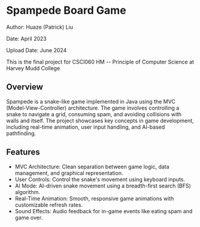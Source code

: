 # Spampede Board Game
Author: Huaze (Patrick) Liu

Date: April 2023

Upload Date: June 2024

This is the final project for CSCI060 HM -- Principle of Computer Science at Harvey Mudd College

## Overview
Spampede is a snake-like game implemented in Java using the MVC (Model-View-Controller) architecture. The game involves controlling a snake to navigate a grid, consuming spam, and avoiding collisions with walls and itself. The project showcases key concepts in game development, including real-time animation, user input handling, and AI-based pathfinding.

## Features
 - MVC Architecture: Clean separation between game logic, data management, and graphical representation.
 - User Controls: Control the snake's movement using keyboard inputs.
 - AI Mode: AI-driven snake movement using a breadth-first search (BFS) algorithm.
 - Real-Time Animation: Smooth, responsive game animations with customizable refresh rates.
 - Sound Effects: Audio feedback for in-game events like eating spam and game over.
